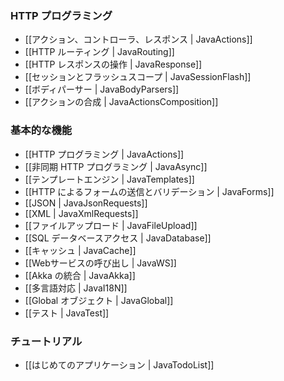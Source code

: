 <!-- translated -->
<!--
### HTTP programming
-->
### HTTP プログラミング

<!--
- [[Actions, Controllers and Results | JavaActions]]
- [[HTTP routing | JavaRouting]]
- [[Manipulating the HTTP response | JavaResponse]]
- [[Session and Flash scopes | JavaSessionFlash]]
- [[Body parsers | JavaBodyParsers]]
- [[Actions composition | JavaActionsComposition]]
-->
- [[アクション、コントローラ、レスポンス | JavaActions]]
- [[HTTP ルーティング | JavaRouting]]
- [[HTTP レスポンスの操作 | JavaResponse]]
- [[セッションとフラッシュスコープ | JavaSessionFlash]]
- [[ボディパーサー | JavaBodyParsers]]
- [[アクションの合成 | JavaActionsComposition]]

<!--
### Main concepts
-->
### 基本的な機能

<!--
- [[HTTP programming | JavaActions]]
- [[Asynchronous HTTP programming | JavaAsync]]
- [[The template engine | JavaTemplates]]
- [[HTTP form submission and validation | JavaForms]]
- [[Working with JSON | JavaJsonRequests]]
- [[Working with XML | JavaXmlRequests]]
- [[Handling file upload | JavaFileUpload]]
- [[Accessing an SQL database | JavaDatabase]]
- [[Using the Cache | JavaCache]]
- [[Calling web services | JavaWS]]
- [[Integrating with Akka | JavaAkka]]
- [[Internationalization | JavaI18N]]
- [[The application Global object | JavaGlobal]]
- [[Testing your application | JavaTest]]
-->
- [[HTTP プログラミング | JavaActions]]
- [[非同期 HTTP プログラミング | JavaAsync]]
- [[テンプレートエンジン | JavaTemplates]]
- [[HTTP によるフォームの送信とバリデーション | JavaForms]]
- [[JSON | JavaJsonRequests]]
- [[XML | JavaXmlRequests]]
- [[ファイルアップロード | JavaFileUpload]]
- [[SQL データベースアクセス | JavaDatabase]]
- [[キャッシュ | JavaCache]]
- [[Webサービスの呼び出し | JavaWS]]
- [[Akka の統合 | JavaAkka]]
- [[多言語対応 | JavaI18N]]
- [[Global オブジェクト | JavaGlobal]]
- [[テスト | JavaTest]]

<!--
### Tutorials
-->
### チュートリアル

<!--
- [[Your first application | JavaTodoList]]
-->
- [[はじめてのアプリケーション | JavaTodoList]]